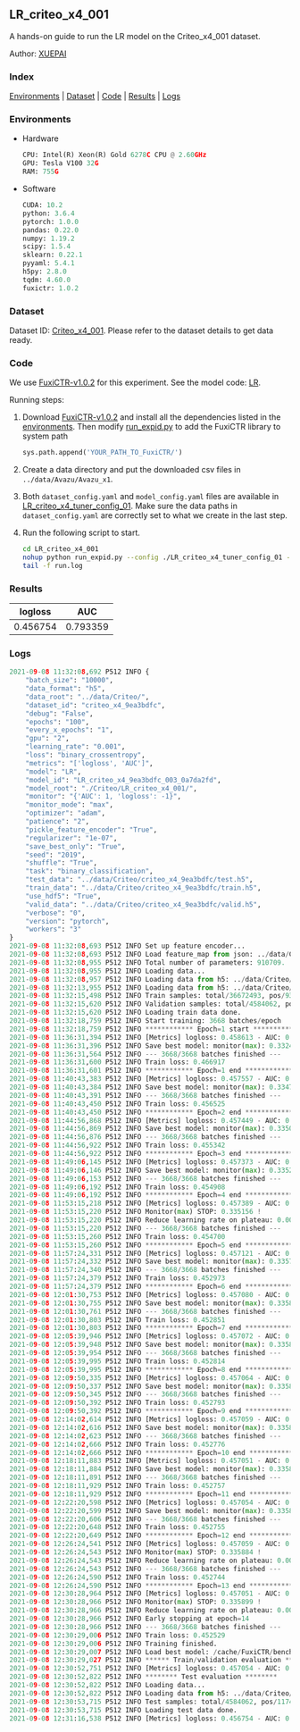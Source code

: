 ## LR_criteo_x4_001

A hands-on guide to run the LR model on the Criteo_x4_001 dataset.

Author: [XUEPAI](https://github.com/xue-pai)

### Index
[Environments](#Environments) | [Dataset](#Dataset) | [Code](#Code) | [Results](#Results) | [Logs](#Logs)

### Environments
+ Hardware

  ```python
  CPU: Intel(R) Xeon(R) Gold 6278C CPU @ 2.60GHz
  GPU: Tesla V100 32G
  RAM: 755G

  ```

+ Software

  ```python
  CUDA: 10.2
  python: 3.6.4
  pytorch: 1.0.0
  pandas: 0.22.0
  numpy: 1.19.2
  scipy: 1.5.4
  sklearn: 0.22.1
  pyyaml: 5.4.1
  h5py: 2.8.0
  tqdm: 4.60.0
  fuxictr: 1.0.2
  ```

### Dataset
Dataset ID: [Criteo_x4_001](https://github.com/openbenchmark/BARS/blob/master/ctr_prediction/datasets/Criteo/README.md#Criteo_x4_001). Please refer to the dataset details to get data ready.

### Code

We use [FuxiCTR-v1.0.2](https://github.com/xue-pai/FuxiCTR/tree/v1.0.2) for this experiment. See the model code: [LR](https://github.com/xue-pai/FuxiCTR/blob/v1.0.2/fuxictr/pytorch/models/LR.py).

Running steps:

1. Download [FuxiCTR-v1.0.2](https://github.com/xue-pai/FuxiCTR/archive/refs/tags/v1.0.2.zip) and install all the dependencies listed in the [environments](#environments). Then modify [run_expid.py](./run_expid.py#L5) to add the FuxiCTR library to system path
    
    ```python
    sys.path.append('YOUR_PATH_TO_FuxiCTR/')
    ```

2. Create a data directory and put the downloaded csv files in `../data/Avazu/Avazu_x1`.

3. Both `dataset_config.yaml` and `model_config.yaml` files are available in [LR_criteo_x4_tuner_config_01](./LR_criteo_x4_tuner_config_01). Make sure the data paths in `dataset_config.yaml` are correctly set to what we create in the last step.

4. Run the following script to start.

    ```bash
    cd LR_criteo_x4_001
    nohup python run_expid.py --config ./LR_criteo_x4_tuner_config_01 --expid LR_criteo_x4_003_76cc7982 --gpu 0 > run.log &
    tail -f run.log
    ```

### Results

| logloss | AUC  |
|:--------------------:|:--------------------:|
| 0.456754 | 0.793359  |


### Logs
```python
2021-09-08 11:32:08,692 P512 INFO {
    "batch_size": "10000",
    "data_format": "h5",
    "data_root": "../data/Criteo/",
    "dataset_id": "criteo_x4_9ea3bdfc",
    "debug": "False",
    "epochs": "100",
    "every_x_epochs": "1",
    "gpu": "2",
    "learning_rate": "0.001",
    "loss": "binary_crossentropy",
    "metrics": "['logloss', 'AUC']",
    "model": "LR",
    "model_id": "LR_criteo_x4_9ea3bdfc_003_0a7da2fd",
    "model_root": "./Criteo/LR_criteo_x4_001/",
    "monitor": "{'AUC': 1, 'logloss': -1}",
    "monitor_mode": "max",
    "optimizer": "adam",
    "patience": "2",
    "pickle_feature_encoder": "True",
    "regularizer": "1e-07",
    "save_best_only": "True",
    "seed": "2019",
    "shuffle": "True",
    "task": "binary_classification",
    "test_data": "../data/Criteo/criteo_x4_9ea3bdfc/test.h5",
    "train_data": "../data/Criteo/criteo_x4_9ea3bdfc/train.h5",
    "use_hdf5": "True",
    "valid_data": "../data/Criteo/criteo_x4_9ea3bdfc/valid.h5",
    "verbose": "0",
    "version": "pytorch",
    "workers": "3"
}
2021-09-08 11:32:08,693 P512 INFO Set up feature encoder...
2021-09-08 11:32:08,693 P512 INFO Load feature_map from json: ../data/Criteo/criteo_x4_9ea3bdfc/feature_map.json
2021-09-08 11:32:08,955 P512 INFO Total number of parameters: 910709.
2021-09-08 11:32:08,955 P512 INFO Loading data...
2021-09-08 11:32:08,957 P512 INFO Loading data from h5: ../data/Criteo/criteo_x4_9ea3bdfc/train.h5
2021-09-08 11:32:13,955 P512 INFO Loading data from h5: ../data/Criteo/criteo_x4_9ea3bdfc/valid.h5
2021-09-08 11:32:15,498 P512 INFO Train samples: total/36672493, pos/9396350, neg/27276143, ratio/25.62%
2021-09-08 11:32:15,620 P512 INFO Validation samples: total/4584062, pos/1174544, neg/3409518, ratio/25.62%
2021-09-08 11:32:15,620 P512 INFO Loading train data done.
2021-09-08 11:32:18,759 P512 INFO Start training: 3668 batches/epoch
2021-09-08 11:32:18,759 P512 INFO ************ Epoch=1 start ************
2021-09-08 11:36:31,394 P512 INFO [Metrics] logloss: 0.458613 - AUC: 0.791112
2021-09-08 11:36:31,396 P512 INFO Save best model: monitor(max): 0.332498
2021-09-08 11:36:31,564 P512 INFO --- 3668/3668 batches finished ---
2021-09-08 11:36:31,600 P512 INFO Train loss: 0.466917
2021-09-08 11:36:31,601 P512 INFO ************ Epoch=1 end ************
2021-09-08 11:40:43,383 P512 INFO [Metrics] logloss: 0.457557 - AUC: 0.792313
2021-09-08 11:40:43,384 P512 INFO Save best model: monitor(max): 0.334756
2021-09-08 11:40:43,391 P512 INFO --- 3668/3668 batches finished ---
2021-09-08 11:40:43,450 P512 INFO Train loss: 0.456525
2021-09-08 11:40:43,450 P512 INFO ************ Epoch=2 end ************
2021-09-08 11:44:56,868 P512 INFO [Metrics] logloss: 0.457449 - AUC: 0.792475
2021-09-08 11:44:56,869 P512 INFO Save best model: monitor(max): 0.335026
2021-09-08 11:44:56,876 P512 INFO --- 3668/3668 batches finished ---
2021-09-08 11:44:56,922 P512 INFO Train loss: 0.455342
2021-09-08 11:44:56,922 P512 INFO ************ Epoch=3 end ************
2021-09-08 11:49:06,145 P512 INFO [Metrics] logloss: 0.457373 - AUC: 0.792578
2021-09-08 11:49:06,146 P512 INFO Save best model: monitor(max): 0.335205
2021-09-08 11:49:06,153 P512 INFO --- 3668/3668 batches finished ---
2021-09-08 11:49:06,192 P512 INFO Train loss: 0.454908
2021-09-08 11:49:06,192 P512 INFO ************ Epoch=4 end ************
2021-09-08 11:53:15,218 P512 INFO [Metrics] logloss: 0.457389 - AUC: 0.792544
2021-09-08 11:53:15,220 P512 INFO Monitor(max) STOP: 0.335156 !
2021-09-08 11:53:15,220 P512 INFO Reduce learning rate on plateau: 0.000100
2021-09-08 11:53:15,220 P512 INFO --- 3668/3668 batches finished ---
2021-09-08 11:53:15,260 P512 INFO Train loss: 0.454700
2021-09-08 11:53:15,260 P512 INFO ************ Epoch=5 end ************
2021-09-08 11:57:24,331 P512 INFO [Metrics] logloss: 0.457121 - AUC: 0.792863
2021-09-08 11:57:24,332 P512 INFO Save best model: monitor(max): 0.335742
2021-09-08 11:57:24,340 P512 INFO --- 3668/3668 batches finished ---
2021-09-08 11:57:24,379 P512 INFO Train loss: 0.452973
2021-09-08 11:57:24,379 P512 INFO ************ Epoch=6 end ************
2021-09-08 12:01:30,753 P512 INFO [Metrics] logloss: 0.457080 - AUC: 0.792916
2021-09-08 12:01:30,755 P512 INFO Save best model: monitor(max): 0.335835
2021-09-08 12:01:30,761 P512 INFO --- 3668/3668 batches finished ---
2021-09-08 12:01:30,803 P512 INFO Train loss: 0.452851
2021-09-08 12:01:30,803 P512 INFO ************ Epoch=7 end ************
2021-09-08 12:05:39,946 P512 INFO [Metrics] logloss: 0.457072 - AUC: 0.792937
2021-09-08 12:05:39,948 P512 INFO Save best model: monitor(max): 0.335865
2021-09-08 12:05:39,954 P512 INFO --- 3668/3668 batches finished ---
2021-09-08 12:05:39,995 P512 INFO Train loss: 0.452814
2021-09-08 12:05:39,995 P512 INFO ************ Epoch=8 end ************
2021-09-08 12:09:50,335 P512 INFO [Metrics] logloss: 0.457064 - AUC: 0.792936
2021-09-08 12:09:50,337 P512 INFO Save best model: monitor(max): 0.335872
2021-09-08 12:09:50,345 P512 INFO --- 3668/3668 batches finished ---
2021-09-08 12:09:50,392 P512 INFO Train loss: 0.452793
2021-09-08 12:09:50,392 P512 INFO ************ Epoch=9 end ************
2021-09-08 12:14:02,614 P512 INFO [Metrics] logloss: 0.457059 - AUC: 0.792945
2021-09-08 12:14:02,616 P512 INFO Save best model: monitor(max): 0.335887
2021-09-08 12:14:02,623 P512 INFO --- 3668/3668 batches finished ---
2021-09-08 12:14:02,666 P512 INFO Train loss: 0.452776
2021-09-08 12:14:02,666 P512 INFO ************ Epoch=10 end ************
2021-09-08 12:18:11,883 P512 INFO [Metrics] logloss: 0.457051 - AUC: 0.792944
2021-09-08 12:18:11,884 P512 INFO Save best model: monitor(max): 0.335894
2021-09-08 12:18:11,891 P512 INFO --- 3668/3668 batches finished ---
2021-09-08 12:18:11,929 P512 INFO Train loss: 0.452757
2021-09-08 12:18:11,929 P512 INFO ************ Epoch=11 end ************
2021-09-08 12:22:20,598 P512 INFO [Metrics] logloss: 0.457054 - AUC: 0.792952
2021-09-08 12:22:20,599 P512 INFO Save best model: monitor(max): 0.335898
2021-09-08 12:22:20,606 P512 INFO --- 3668/3668 batches finished ---
2021-09-08 12:22:20,648 P512 INFO Train loss: 0.452755
2021-09-08 12:22:20,649 P512 INFO ************ Epoch=12 end ************
2021-09-08 12:26:24,541 P512 INFO [Metrics] logloss: 0.457059 - AUC: 0.792943
2021-09-08 12:26:24,543 P512 INFO Monitor(max) STOP: 0.335884 !
2021-09-08 12:26:24,543 P512 INFO Reduce learning rate on plateau: 0.000010
2021-09-08 12:26:24,543 P512 INFO --- 3668/3668 batches finished ---
2021-09-08 12:26:24,590 P512 INFO Train loss: 0.452744
2021-09-08 12:26:24,590 P512 INFO ************ Epoch=13 end ************
2021-09-08 12:30:28,964 P512 INFO [Metrics] logloss: 0.457051 - AUC: 0.792950
2021-09-08 12:30:28,966 P512 INFO Monitor(max) STOP: 0.335899 !
2021-09-08 12:30:28,966 P512 INFO Reduce learning rate on plateau: 0.000001
2021-09-08 12:30:28,966 P512 INFO Early stopping at epoch=14
2021-09-08 12:30:28,966 P512 INFO --- 3668/3668 batches finished ---
2021-09-08 12:30:29,006 P512 INFO Train loss: 0.452529
2021-09-08 12:30:29,006 P512 INFO Training finished.
2021-09-08 12:30:29,007 P512 INFO Load best model: /cache/FuxiCTR/benchmarks/Criteo/LR_criteo_x4_001/criteo_x4_9ea3bdfc/LR_criteo_x4_9ea3bdfc_003_0a7da2fd_model.ckpt
2021-09-08 12:30:29,027 P512 INFO ****** Train/validation evaluation ******
2021-09-08 12:30:52,751 P512 INFO [Metrics] logloss: 0.457054 - AUC: 0.792952
2021-09-08 12:30:52,822 P512 INFO ******** Test evaluation ********
2021-09-08 12:30:52,822 P512 INFO Loading data...
2021-09-08 12:30:52,822 P512 INFO Loading data from h5: ../data/Criteo/criteo_x4_9ea3bdfc/test.h5
2021-09-08 12:30:53,715 P512 INFO Test samples: total/4584062, pos/1174544, neg/3409518, ratio/25.62%
2021-09-08 12:30:53,715 P512 INFO Loading test data done.
2021-09-08 12:31:16,538 P512 INFO [Metrics] logloss: 0.456754 - AUC: 0.793359

```
